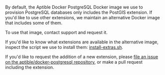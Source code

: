 By default, the Aptible Docker PostgreSQL Docker image we use to provision
PostgreSQL databases only includes the PostGIS extension. If you'd like to use
other extensions, we maintain an alternative Docker image that includes some of
them.

To use that image, contact support and request it.

If you'd like to know what extensions are available in the alternative image,
inspect the script we use to install them: [install-extras.sh][10].

If you'd like to request the addition of a new extension, please
[file an issue on the aptible/docker-postgresql repository][20], or make a
pull request including the extension.


  [10]: https://github.com/aptible/docker-postgresql/blob/master/9.4-contrib/install-extras.sh
  [20]: https://github.com/aptible/docker-postgresql/issues/new
